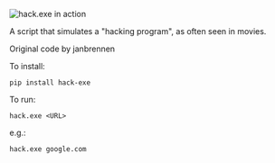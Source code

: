 ![hack.exe in action](http://i.imgur.com/hj5Rkvy.gif)

A script that simulates a "hacking program", as often seen in movies.

Original code by janbrennen

To install:

`pip install hack-exe`

To run:

`hack.exe <URL>`

e.g.:

`hack.exe google.com`

